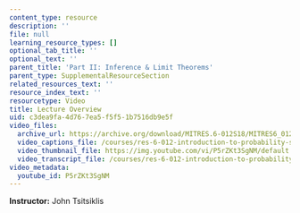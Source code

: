 ```yaml
---
content_type: resource
description: ''
file: null
learning_resource_types: []
optional_tab_title: ''
optional_text: ''
parent_title: 'Part II: Inference & Limit Theorems'
parent_type: SupplementalResourceSection
related_resources_text: ''
resource_index_text: ''
resourcetype: Video
title: Lecture Overview
uid: c3dea9fa-4d76-7ea5-f5f5-1b7516db9e5f
video_files:
  archive_url: https://archive.org/download/MITRES.6-012S18/MITRES6_012S18_L20-01_300k.mp4
  video_captions_file: /courses/res-6-012-introduction-to-probability-spring-2018/4a597814f8ac5319a871287390ce1964_P5rZKt3SgNM.vtt
  video_thumbnail_file: https://img.youtube.com/vi/P5rZKt3SgNM/default.jpg
  video_transcript_file: /courses/res-6-012-introduction-to-probability-spring-2018/0387f9a37eb22c9d3f6bc183f710755f_P5rZKt3SgNM.pdf
video_metadata:
  youtube_id: P5rZKt3SgNM
---
```


**Instructor:** John Tsitsiklis
